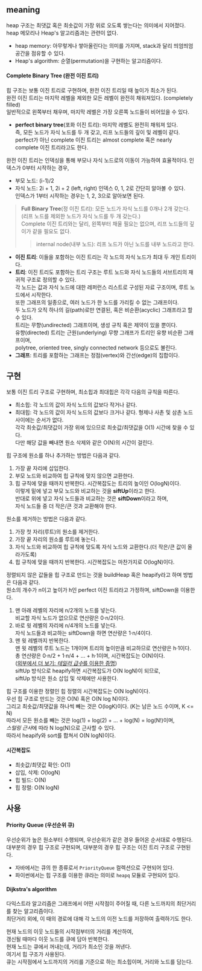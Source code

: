 ## meaning
heap 구조는 최댓값 혹은 최솟값이 가장 위로 오도록 쌓는다는 의미에서 지어졌다.
heap 메모리나 Heap's 알고리즘과는 관련이 없다.
- heap memory: 아무렇게나 쌓아올린다는 의미를 가지며, stack과 달리 띄엄띄엄 공간을 점유할 수 있다.
- Heap's algorithm: 순열(permutation)을 구현하는 알고리즘이다.
#### Complete Binary Tree (완전 이진 트리)
힙 구조는 보통 이진 트리로 구현하며, 완전 이진 트리일 때 높이가 최소가 된다.  
완전 이진 트리는 마지막 레벨을 제외한 모든 레벨이 완전히 채워져있다. (completely filled)  
일반적으로 왼쪽부터 채우며, 마지막 레벨은 가장 오른쪽 노드들이 비어있을 수 있다.
- **perfect binary tree**(포화 이진 트리): 마지막 레벨도 완전히 채워져 있다.  
즉, 모든 노드가 자식 노드를 두 개 갖고, 리프 노드들의 깊이 및 레벨이 같다.  
perfect가 아닌 complete 이진 트리는 almost complete 혹은 nearly complete 이진 트리라고도 한다.

완전 이진 트리는 인덱싱을 통해 부모나 자식 노드로의 이동이 가능하여 효율적이다.
인덱스가 0부터 시작하는 경우,
- 부모 노드: (i-1)/2
- 자식 노드: 2i + 1, 2i + 2 (left, right)
인덱스 0, 1, 2로 간단히 알아볼 수 있다.  
인덱스가 1부터 시작하는 경우는 1, 2, 3으로 알아보면 된다.

> **Full Binary Tree**(정 이진 트리): 모든 노드가 자식 노드를 0개나 2개 갖는다. (리프 노드를 제외한 노드가 자식 노드를 두 개 갖는다.)  
> Complete 이진 트리와는 달리, 왼쪽부터 채울 필요는 없으며, 리프 노드들의 깊이가 같을 필요도 없다.
>> internal node(내부 노드): 리프 노드가 아닌 노드를 내부 노드라고 한다.

- **이진 트리**: 이들을 포함하는 이진 트리는 각 노드의 자식 노드가 최대 두 개인 트리이다.
- **트리**: 이진 트리도 포함하는 트리 구조는 루트 노드와 자식 노드들의 서브트리의 재귀적 구조로 정의할 수 있다.  
각 노드는 값과 자식 노드에 대한 레퍼런스 리스트로 구성된 자료 구조이며, 루트 노드에서 시작한다.    
또한 그래프의 일종으로, 여러 노드가 한 노드를 가리킬 수 없는 그래프이다.  
두 노드가 오직 하나의 길(path)로만 연결된, 혹은 비순환(acyclic) 그래프라고 할 수 있다.    
트리는 무향(undirected) 그래프이며, 생성 규칙 혹은 제약이 있을 뿐이다.  
유향(directed) 트리는 근원(underlying) 무향 그래프가 트리인 유향 비순환 그래프이며,  
polytree, oriented tree, singly connected network 등으로도 불린다.
- **그래프**: 트리를 포함하는 그래프는 정점(vertex)와 간선(edge)의 집합이다.

## 구현
보통 이진 트리 구조로 구현하며, 최소힙과 최대힙은 각각 다음의 규칙을 따른다.
- 최소힙: 각 노드의 값이 자식 노드의 값보다 작거나 같다.
- 최대힙: 각 노드의 값이 자식 노드의 값보다 크거나 같다.
형제나 사촌 및 삼촌 노드 사이에는 순서가 없다.  
각각 최솟값/최댓값이 가장 위에 있으므로 최솟값/최댓값을 O(1) 시간에 찾을 수 있다.  
다만 해당 값을 빼내면 원소 삭제와 같은 O(N)의 시간이 걸린다.  
  
힙 구조에 원소를 하나 추가하는 방법은 다음과 같다.
1. 가장 끝 자리에 삽입한다.
2. 부모 노드와 비교하여 힙 규칙에 맞지 않으면 교환한다.
3. 힙 규칙에 맞을 때까지 반복한다.
시간복잡도는 트리의 높이인 O(logN)이다.  
이렇게 밑에 넣고 부모 노드와 비교하는 것을 **siftUp**이라고 한다.  
반대로 위에 넣고 자식 노드들과 비교하는 것은 **siftDown**이라고 하며,  
자식 노드들 중 더 작은/큰 것과 교환해야 한다.  
  
원소를 제거하는 방법은 다음과 같다.  
1. 가장 첫 자리(루트)의 원소를 제거한다.
2. 가장 끝 자리의 원소를 루트에 놓는다.
3. 자식 노드와 비교하여 힙 규칙에 맞도록 자식 노드와 교환한다.(더 작은/큰 값이 올라가도록)
4. 힙 규칙에 맞을 때까지 반복한다.
시간복잡도는 마찬가지로 O(logN)이다.  
  
정렬되지 않은 값들을 힙 구조로 만드는 것을 buildHeap 혹은 heapify라고 하며 방법은 다음과 같다.  
원소의 개수가 n이고 높이가 h인 perfect 이진 트리라고 가정하며, siftDown을 이용한다.
1. 맨 아래 레벨의 자리에 n/2개의 노드를 넣는다.  
비교할 자식 노드가 없으므로 연산량은 0·n/2이다.
2. 바로 윗 레벨의 자리에 n/4개의 노드를 넣는다.  
자식 노드들과 비교하는 siftDown을 하면 연산량은 1·n/4이다.
3. 맨 윗 레벨까지 반복한다.  
맨 윗 레벨의 루트 노드는 1개이며 트리의 높이만큼 비교하므로 연산량은 h·1이다.
총 연산량은 0·n/2 + 1·n/4 + ... + h·1이며, 시간복잡도는 O(N)이다.  
([외부에서 더 보기: *테일러 급수*를 이용한 증명][1])  
siftUp 방식으로 heapify하면 시간복잡도가 O(N logN)이 되므로,  
siftUp 방식은 원소 삽입 및 삭제에만 사용한다.  
  
힙 구조를 이용한 정렬인 힙 정렬의 시간복잡도는 O(N logN)이다.  
우선 힙 구조로 만드는 것은 O(N) 혹은 O(N log N)이다.  
그리고 최솟값/최댓값을 하나씩 빼는 것은 O(logK)이다. (K는 남은 노드 수이며, K <= N)  
따라서 모든 원소를 빼는 것은 log(1) + log(2) + ... + log(N) = log(N!)이며,  
*스털링 근사*에 따라 N log(N)으로 근사할 수 있다.  
따라서 heapify와 sort를 합쳐서 O(N logN)이다.
#### 시간복잡도
- 최솟값/최댓값 확인: O(1)
- 삽입, 삭제: O(logN)
- 힙 빌드: O(N)
- 힙 정렬: O(N logN)

## 사용
#### Priority Queue (우선순위 큐)
우선순위가 높은 원소부터 수행되며, 우선순위가 같은 경우 들어온 순서대로 수행된다.  
대부분의 경우 힙 구조로 구현되며, 대부분의 경우 힙 구조는 이진 트리 구조로 구현된다.
- 자바에서는 큐의 한 종류로서 `PriorityQueue` 컬렉션으로 구현되어 있다.
- 파이썬에서는 힙 구조를 이용한 큐라는 의미로 `heapq` 모듈로 구현되어 있다.
#### Dijkstra's algorithm
다익스트라 알고리즘은 그래프에서 어떤 시작점이 주어질 때, 다른 노드까지의 최단거리를 찾는 알고리즘이다.  
최단거리 외에, 이 때의 경로에 대해 각 노드의 이전 노드를 저장하여 출력하기도 한다.  
  
현재 노드의 이웃 노드들의 시작점부터의 거리를 계산하여,  
갱신될 때마다 이웃 노드를 큐에 담아 반복한다.  
현재 노드는 큐에서 꺼내는데, 거리가 최소인 것을 꺼낸다.  
여기서 힙 구조가 사용된다.  
큐는 시작점에서 노드까지의 거리를 기준으로 하는 최소힙이며, 거리와 노드를 담는다.

[1]: https://newbedev.com/how-can-building-a-heap-be-o-n-time-complexity
